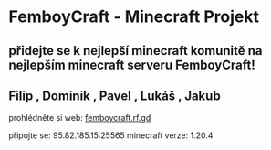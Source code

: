 # FemboyCraft - Minecraft Projekt
## přidejte se k nejlepší minecraft komunitě na nejlepším minecraft serveru FemboyCraft!
## Filip , Dominik , Pavel , Lukáš , Jakub 
prohlédněte si web: [femboycraft.rf.gd](http://femboycraft.rf.gd/index.php)

připojte se: 95.82.185.15:25565
minecraft verze: 1.20.4
